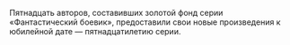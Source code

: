 <!--2017-02-14 21:29:36-->
Пятнадцать авторов, составивших золотой фонд серии «Фантастический боевик», предоставили свои новые произведения к юбилейной дате — пятнадцатилетию серии.
